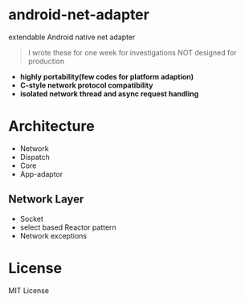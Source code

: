 # android-net-adapter
extendable Android native net adapter

> I wrote these for one week for investigations NOT designed for production

- **highly portability(few codes for platform adaption)**
- **C-style network protocol compatibility**
- **isolated network thread and async request handling**

# Architecture
- Network
- Dispatch
- Core
- App-adaptor

## Network Layer
- Socket
- select based Reactor pattern
- Network exceptions

# License
  MIT License
